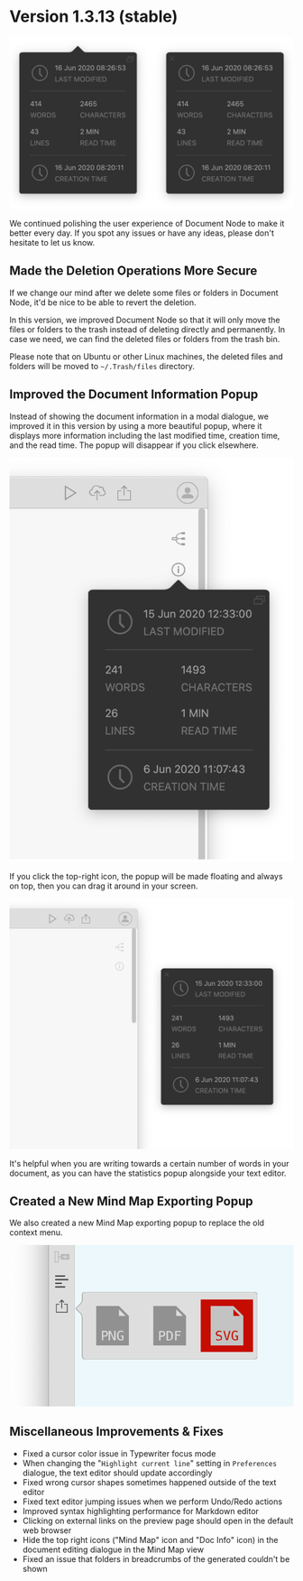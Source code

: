 # Version 1.3.13 (stable)

![screen-doc-info-popups](screen-doc-info-popups.png)

We continued polishing the user experience of Document Node to make it better every day. If you spot any issues or have any ideas, please don't hesitate to let us know.

## Made the Deletion Operations More Secure

If we change our mind after we delete some files or folders in Document Node, it'd be nice to be able to revert the deletion.

In this version, we improved Document Node so that it will only move the files or folders to the trash instead of deleting directly and permanently. In case we need, we can find the deleted files or folders from the trash bin.

Please note that on Ubuntu or other Linux machines, the deleted files and folders will be moved to `~/.Trash/files` directory.

## Improved the Document Information Popup

Instead of showing the document information in a modal dialogue, we improved it in this version by using a more beautiful popup, where it displays more information including the last modified time, creation time, and the read time. The popup will disappear if you click elsewhere.

![screen-doc-info-popup-with-arrow||50%x50%](screen-doc-info-popup-with-arrow.png)

If you click the top-right icon, the popup will be made floating and always on top, then you can drag it around in your screen.

![screen-doc-info-popup-floating||50%x50%](screen-doc-info-popup-floating.png)

It's helpful when you are writing towards a certain number of words in your document, as you can have the statistics popup alongside your text editor.

## Created a New Mind Map Exporting Popup

We also created a new Mind Map exporting popup to replace the old context menu.

![screen-mindmap-exporting-popup||50%x50%](screen-mindmap-exporting-popup.png)

## Miscellaneous Improvements & Fixes

* Fixed a cursor color issue in Typewriter focus mode
* When changing the "`Highlight current line`" setting in `Preferences` dialogue, the text editor should update accordingly
* Fixed wrong cursor shapes sometimes happened outside of the text editor
* Fixed text editor jumping issues when we perform Undo/Redo actions
* Improved syntax highlighting performance for Markdown editor
* Clicking on external links on the preview page should open in the default web browser
* Hide the top right icons ("Mind Map" icon and "Doc Info" icon) in the document editing dialogue in the Mind Map view
* Fixed an issue that folders in breadcrumbs of the generated couldn't be shown
